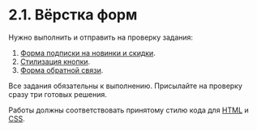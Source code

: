 # 2.1. Вёрстка форм

Нужно выполнить и отправить на проверку задания:

1. [Форма подписки на новинки и скидки](./news-and-offers-form/).
2. [Стилизация кнопки](./button-effects/).
3. [Форма обратной связи](./feedback-form/).

Все задания обязательны к выполнению. Присылайте на проверку сразу три готовых решения.

Работы должны соответствовать принятому стилю кода для [HTML](https://github.com/netology-code/codestyle/tree/master/html) и [CSS](https://github.com/netology-code/codestyle/tree/master/css).
